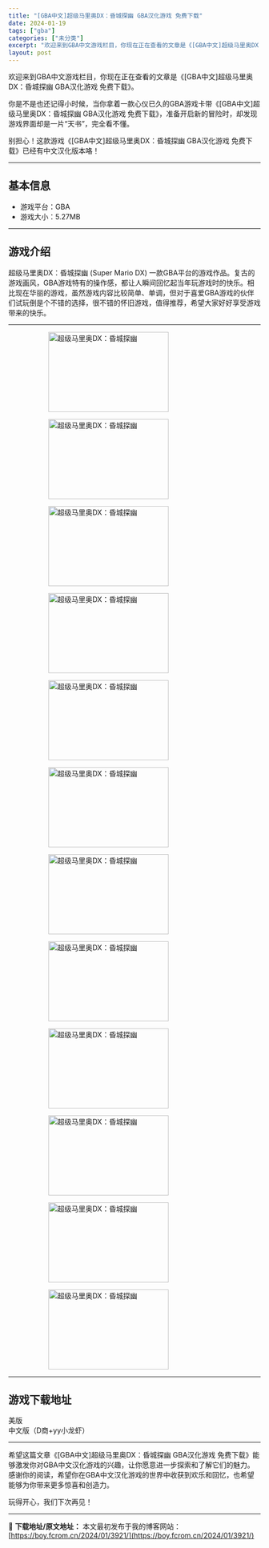 ```yaml
---
title: "[GBA中文]超级马里奥DX：昏城探幽 GBA汉化游戏 免费下载"
date: 2024-01-19
tags: ["gba"]
categories: ["未分类"]
excerpt: "欢迎来到GBA中文游戏栏目，你现在正在查看的文章是《[GBA中文]超级马里奥DX：昏城探幽 GBA汉化游戏 免费下载》。 你是不是也还记得小时候，当你拿着一款心仪已久的GBA游戏卡带《[GBA中文]超级马里奥DX：昏城探幽 GBA汉化游戏 免费下载》，准备开启新的冒险时，却发现游戏界面却是一片“天书&hellip;"
layout: post
---
```


欢迎来到GBA中文游戏栏目，你现在正在查看的文章是《[GBA中文]超级马里奥DX：昏城探幽 GBA汉化游戏 免费下载》。

你是不是也还记得小时候，当你拿着一款心仪已久的GBA游戏卡带《[GBA中文]超级马里奥DX：昏城探幽 GBA汉化游戏 免费下载》，准备开启新的冒险时，却发现游戏界面却是一片“天书”，完全看不懂。

别担心！这款游戏《[GBA中文]超级马里奥DX：昏城探幽 GBA汉化游戏 免费下载》已经有中文汉化版本咯！ <hr><h2>&#22522;&#26412;&#20449;&#24687;</h2> <ul><li>&#28216;&#25103;&#24179;&#21488;&#65306;GBA</li> <li>&#28216;&#25103;&#22823;&#23567;&#65306;5.27MB</li> </ul><hr><h2>&#28216;&#25103;&#20171;&#32461;</h2> <p>&#36229;&#32423;&#39532;&#37324;&#22885;DX&#65306;&#26127;&#22478;&#25506;&#24189; (Super Mario DX) &#19968;&#27454;GBA&#24179;&#21488;&#30340;&#28216;&#25103;&#20316;&#21697;&#12290;&#22797;&#21476;&#30340;&#28216;&#25103;&#30011;&#39118;&#65292;GBA&#28216;&#25103;&#29305;&#26377;&#30340;&#25805;&#20316;&#24863;&#65292;&#37117;&#35753;&#20154;&#30636;&#38388;&#22238;&#24518;&#36215;&#24403;&#24180;&#29609;&#28216;&#25103;&#26102;&#30340;&#24555;&#20048;&#12290;&#30456;&#27604;&#29616;&#22312;&#21326;&#20029;&#30340;&#28216;&#25103;&#65292;&#34429;&#28982;&#28216;&#25103;&#20869;&#23481;&#27604;&#36739;&#31616;&#21333;&#12289;&#21333;&#35843;&#65292;&#20294;&#23545;&#20110;&#21916;&#29233;GBA&#28216;&#25103;&#30340;&#20249;&#20276;&#20204;&#35797;&#29609;&#20498;&#26159;&#20010;&#19981;&#38169;&#30340;&#36873;&#25321;&#65292;&#24456;&#19981;&#38169;&#30340;&#24576;&#26087;&#28216;&#25103;&#65292;&#20540;&#24471;&#25512;&#33616;&#65292;&#24076;&#26395;&#22823;&#23478;&#22909;&#22909;&#20139;&#21463;&#28216;&#25103;&#24102;&#26469;&#30340;&#24555;&#20048;&#12290;</p> <hr><figure><figure><img loading="lazy" decoding="async" width="240" height="160" data-id="30730" src="https://www.gbarom.cn/wp-content/uploads/2022/02/%E8%B6%85%E7%BA%A7%E7%8E%9B%E8%8E%89%E6%AC%A7DXD%E5%95%86yy%E5%B0%8F%E9%BE%99%E8%99%BE256Mb_02_%E5%97%A8%E6%A0%BC%E5%BC%8F%E5%8E%8B%E7%BC%A9%E5%89%AF%E6%9C%AC.png" title="&#36229;&#32423;&#39532;&#37324;&#22885;DX&#65306;&#26127;&#22478;&#25506;&#24189;-1" alt="超级马里奥DX：昏城探幽"></figure><figure><img loading="lazy" decoding="async" width="240" height="160" data-id="30731" src="https://www.gbarom.cn/wp-content/uploads/2022/02/%E8%B6%85%E7%BA%A7%E7%8E%9B%E8%8E%89%E6%AC%A7DXD%E5%95%86yy%E5%B0%8F%E9%BE%99%E8%99%BE256Mb_04_%E5%97%A8%E6%A0%BC%E5%BC%8F%E5%8E%8B%E7%BC%A9%E5%89%AF%E6%9C%AC.png" title="&#36229;&#32423;&#39532;&#37324;&#22885;DX&#65306;&#26127;&#22478;&#25506;&#24189;-2" alt="超级马里奥DX：昏城探幽"></figure><figure><img loading="lazy" decoding="async" width="240" height="160" data-id="30732" src="https://www.gbarom.cn/wp-content/uploads/2022/02/%E8%B6%85%E7%BA%A7%E7%8E%9B%E8%8E%89%E6%AC%A7DXD%E5%95%86yy%E5%B0%8F%E9%BE%99%E8%99%BE256Mb_05_%E5%97%A8%E6%A0%BC%E5%BC%8F%E5%8E%8B%E7%BC%A9%E5%89%AF%E6%9C%AC.png" title="&#36229;&#32423;&#39532;&#37324;&#22885;DX&#65306;&#26127;&#22478;&#25506;&#24189;-3" alt="超级马里奥DX：昏城探幽"></figure><figure><img loading="lazy" decoding="async" width="240" height="160" data-id="30733" src="https://www.gbarom.cn/wp-content/uploads/2022/02/%E8%B6%85%E7%BA%A7%E7%8E%9B%E8%8E%89%E6%AC%A7DXD%E5%95%86yy%E5%B0%8F%E9%BE%99%E8%99%BE256Mb_06_%E5%97%A8%E6%A0%BC%E5%BC%8F%E5%8E%8B%E7%BC%A9%E5%89%AF%E6%9C%AC.png" title="&#36229;&#32423;&#39532;&#37324;&#22885;DX&#65306;&#26127;&#22478;&#25506;&#24189;-4" alt="超级马里奥DX：昏城探幽"></figure><figure><img loading="lazy" decoding="async" width="240" height="160" data-id="30734" src="https://www.gbarom.cn/wp-content/uploads/2022/02/%E8%B6%85%E7%BA%A7%E7%8E%9B%E8%8E%89%E6%AC%A7DXD%E5%95%86yy%E5%B0%8F%E9%BE%99%E8%99%BE256Mb_08_%E5%97%A8%E6%A0%BC%E5%BC%8F%E5%8E%8B%E7%BC%A9%E5%89%AF%E6%9C%AC.png" title="&#36229;&#32423;&#39532;&#37324;&#22885;DX&#65306;&#26127;&#22478;&#25506;&#24189;-5" alt="超级马里奥DX：昏城探幽"></figure><figure><img loading="lazy" decoding="async" width="240" height="160" data-id="30735" src="https://www.gbarom.cn/wp-content/uploads/2022/02/%E8%B6%85%E7%BA%A7%E7%8E%9B%E8%8E%89%E6%AC%A7DXD%E5%95%86yy%E5%B0%8F%E9%BE%99%E8%99%BE256Mb_09_%E5%97%A8%E6%A0%BC%E5%BC%8F%E5%8E%8B%E7%BC%A9%E5%89%AF%E6%9C%AC.png" title="&#36229;&#32423;&#39532;&#37324;&#22885;DX&#65306;&#26127;&#22478;&#25506;&#24189;-6" alt="超级马里奥DX：昏城探幽"></figure><figure><img loading="lazy" decoding="async" width="240" height="160" data-id="30736" src="https://www.gbarom.cn/wp-content/uploads/2022/02/%E8%B6%85%E7%BA%A7%E7%8E%9B%E8%8E%89%E6%AC%A7DXD%E5%95%86yy%E5%B0%8F%E9%BE%99%E8%99%BE256Mb_11_%E5%97%A8%E6%A0%BC%E5%BC%8F%E5%8E%8B%E7%BC%A9%E5%89%AF%E6%9C%AC.png" title="&#36229;&#32423;&#39532;&#37324;&#22885;DX&#65306;&#26127;&#22478;&#25506;&#24189;" alt="超级马里奥DX：昏城探幽"></figure><figure><img loading="lazy" decoding="async" width="240" height="160" data-id="30737" src="https://www.gbarom.cn/wp-content/uploads/2022/02/%E8%B6%85%E7%BA%A7%E7%8E%9B%E8%8E%89%E6%AC%A7DXD%E5%95%86yy%E5%B0%8F%E9%BE%99%E8%99%BE256Mb_12_%E5%97%A8%E6%A0%BC%E5%BC%8F%E5%8E%8B%E7%BC%A9%E5%89%AF%E6%9C%AC.png" title="&#36229;&#32423;&#39532;&#37324;&#22885;DX&#65306;&#26127;&#22478;&#25506;&#24189;" alt="超级马里奥DX：昏城探幽"></figure><figure><img loading="lazy" decoding="async" width="240" height="160" data-id="30738" src="https://www.gbarom.cn/wp-content/uploads/2022/02/%E8%B6%85%E7%BA%A7%E7%8E%9B%E8%8E%89%E6%AC%A7DXD%E5%95%86yy%E5%B0%8F%E9%BE%99%E8%99%BE256Mb_13_%E5%97%A8%E6%A0%BC%E5%BC%8F%E5%8E%8B%E7%BC%A9%E5%89%AF%E6%9C%AC.png" title="&#36229;&#32423;&#39532;&#37324;&#22885;DX&#65306;&#26127;&#22478;&#25506;&#24189;" alt="超级马里奥DX：昏城探幽"></figure><figure><img loading="lazy" decoding="async" width="240" height="160" data-id="30739" src="https://www.gbarom.cn/wp-content/uploads/2022/02/%E8%B6%85%E7%BA%A7%E7%8E%9B%E8%8E%89%E6%AC%A7DXD%E5%95%86yy%E5%B0%8F%E9%BE%99%E8%99%BE256Mb_14_%E5%97%A8%E6%A0%BC%E5%BC%8F%E5%8E%8B%E7%BC%A9%E5%89%AF%E6%9C%AC.png" title="&#36229;&#32423;&#39532;&#37324;&#22885;DX&#65306;&#26127;&#22478;&#25506;&#24189;" alt="超级马里奥DX：昏城探幽"></figure><figure><img loading="lazy" decoding="async" width="240" height="160" data-id="30740" src="https://www.gbarom.cn/wp-content/uploads/2022/02/%E8%B6%85%E7%BA%A7%E7%8E%9B%E8%8E%89%E6%AC%A7DXD%E5%95%86yy%E5%B0%8F%E9%BE%99%E8%99%BE256Mb_15_%E5%97%A8%E6%A0%BC%E5%BC%8F%E5%8E%8B%E7%BC%A9%E5%89%AF%E6%9C%AC.png" title="&#36229;&#32423;&#39532;&#37324;&#22885;DX&#65306;&#26127;&#22478;&#25506;&#24189;" alt="超级马里奥DX：昏城探幽"></figure><figure><img loading="lazy" decoding="async" width="240" height="160" data-id="30741" src="https://www.gbarom.cn/wp-content/uploads/2022/02/%E8%B6%85%E7%BA%A7%E7%8E%9B%E8%8E%89%E6%AC%A7DXD%E5%95%86yy%E5%B0%8F%E9%BE%99%E8%99%BE256Mb_16_%E5%97%A8%E6%A0%BC%E5%BC%8F%E5%8E%8B%E7%BC%A9%E5%89%AF%E6%9C%AC.png" title="&#36229;&#32423;&#39532;&#37324;&#22885;DX&#65306;&#26127;&#22478;&#25506;&#24189;" alt="超级马里奥DX：昏城探幽"></figure></figure><hr><h2>&#28216;&#25103;&#19979;&#36733;&#22320;&#22336;</h2> <div><div> <div> <span></span><span>&#32654;&#29256;</span></div> <div> <span></span><span>&#20013;&#25991;&#29256;&#65288;D&#21830;+yy&#23567;&#40857;&#34430;&#65289;</span></div> </div></div> <hr>
希望这篇文章《[GBA中文]超级马里奥DX：昏城探幽 GBA汉化游戏 免费下载》能够激发你对GBA中文汉化游戏的兴趣，让你愿意进一步探索和了解它们的魅力。感谢你的阅读，希望你在GBA中文汉化游戏的世界中收获到欢乐和回忆，也希望能够为你带来更多惊喜和创造力。

玩得开心，我们下次再见！

---
📖 **下载地址/原文地址：** 本文最初发布于我的博客网站：[https://boy.fcrom.cn/2024/01/3921/](https://boy.fcrom.cn/2024/01/3921/)
